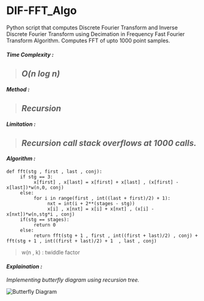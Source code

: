 # DIF-FFT_Algo
Python script that computes Discrete Fourier Transform and Inverse Discrete Fourier Transform using Decimation in Frequency Fast Fourier Transform Algorithm. Computes FFT of upto 1000 point samples.

#### *Time Complexity :*
> ## ***O(n log n)***

#### *Method :*
> ## ***Recursion***

#### *Limitation :*
> ## ***Recursion call stack overflows at 1000 calls.***

#### *Algorithm :*
```
def fft(stg , first , last , conj):
     if stg == 3:
          x[first] , x[last] = x[first] + x[last] , (x[first] - x[last])*w(n,0, conj)
     else:     
          for i in range(first , int((last + first)/2) + 1):
               nxt = int(i + 2**(stages - stg))
               x[i] , x[nxt] = x[i] + x[nxt] , (x[i] -  x[nxt])*w(n,stg*i , conj)
     if(stg == stages):
          return 0
     else:
          return fft(stg + 1 , first , int((first + last)/2) , conj) + fft(stg + 1 , int((first + last)/2) + 1  , last , conj) 
```
> w(n , k) : twiddle factor 
#### *Explaination :*
*Implementing butterfly diagram using recursion tree.*

![Butterfly Diagram](https://cnx.org/resources/b5ad07e2befa0fbce5e9f477dd61092d46adab40/image3.png)
